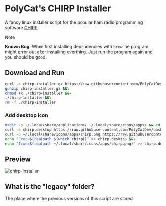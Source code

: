 # PolyCat's CHIRP Installer
A fancy linux installer script for the popular ham radio programming software [CHIRP](https://chirpmyradio.com/)

>[!NOTE]
> **Known Bug**: 
> When first installing dependencies with `brew` the program might error out after installing everthing. Just run the program again and you should be good.

## Download and Run
```bash
curl -o chirp-installer.gz https://raw.githubusercontent.com/PolyCatDev/bash-factory/refs/heads/main/CHIRP-Installer/chirp-installer.gz &&\
gunzip chirp-installer.gz &&\
chmod +x ./chirp-installer &&\
./chirp-installer &&\
rm -f ./chirp-installer
```

### Add desktop icon
```bash
mkdir -p ~/.local/share/applications/ ~/.local/share/icons/apps/ && cd ~/.local/share/applications/ &&\
curl -o chirp.desktop https://raw.githubusercontent.com/PolyCatDev/bash-factory/refs/heads/main/CHIRP-Installer/media/chirp.desktop &&\
curl -o ~/.local/share/icons/apps/chirp.png https://raw.githubusercontent.com/PolyCatDev/bash-factory/refs/heads/main/CHIRP-Installer/media/chirp.png &&\
echo "Exec=$(realpath $(which chirp))" >> chirp.desktop &&\
echo "Icon=$(realpath ~/.local/share/icons/apps/chirp.png)" >> chirp.desktop

```

## Preview
![chirp-installer](https://github.com/user-attachments/assets/b0d20bb5-aa9e-4ff9-8129-e8026f6a84f2)

## What is the "legacy" folder?
The place where the previous versions of this script are stored
